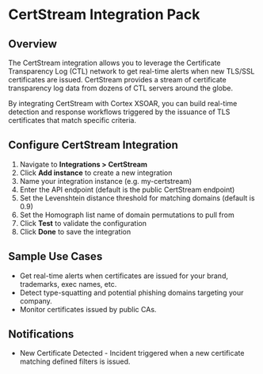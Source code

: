 # CertStream Integration Pack

## Overview

The CertStream integration allows you to leverage the Certificate Transparency Log (CTL) network to get real-time alerts when new TLS/SSL certificates are issued. CertStream provides a stream of certificate transparency log data from dozens of CTL servers around the globe.

By integrating CertStream with Cortex XSOAR, you can build real-time detection and response workflows triggered by the issuance of TLS certificates that match specific criteria.

## Configure CertStream Integration

1. Navigate to **Integrations > CertStream**
2. Click **Add instance** to create a new integration
3. Name your integration instance (e.g. my-certstream)
4. Enter the API endpoint (default is the public CertStream endpoint)
5. Set the Levenshtein distance threshold for matching domains (default is 0.9)
6. Set the Homograph list name of domain permutations to pull from
7. Click **Test** to validate the configuration
8. Click **Done** to save the integration

## Sample Use Cases

- Get real-time alerts when certificates are issued for your brand, trademarks, exec names, etc.
- Detect type-squatting and potential phishing domains targeting your company.
- Monitor certificates issued by public CAs.

## Notifications

- New Certificate Detected - Incident triggered when a new certificate matching defined filters is issued.

